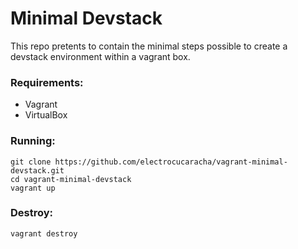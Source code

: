 # Minimal Devstack

This repo pretents to contain the minimal steps possible to create a devstack environment within a vagrant box.

### Requirements:

* Vagrant
* VirtualBox

### Running:

    git clone https://github.com/electrocucaracha/vagrant-minimal-devstack.git
    cd vagrant-minimal-devstack
    vagrant up

### Destroy:

    vagrant destroy